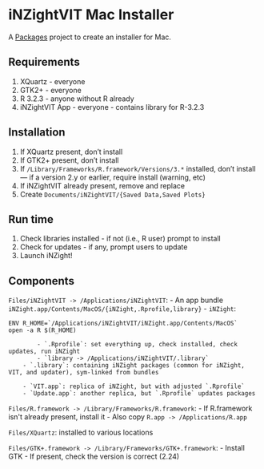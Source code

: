 # iNZightVIT Mac Installer

A [Packages](http://s.sudre.free.fr/Software/Packages/about.html) project to create an installer for Mac.


## Requirements

1. XQuartz - everyone
2. GTK2+ - everyone
3. R 3.2.3 - anyone without R already
4. iNZightVIT App - everyone - contains library for R-3.2.3


## Installation

1. If XQuartz present, don’t install
2. If GTK2+ present, don’t install
3. If `/Library/Frameworks/R.framework/Versions/3.*` installed, don’t install — if a version 2.y or earlier, require install (warning, etc)
4. If iNZightVIT already present, remove and replace
5. Create `Documents/iNZightVIT/{Saved Data,Saved Plots}`


## Run time

1. Check libraries installed - if not (i.e., R user) prompt to install
2. Check for updates - if any, prompt users to update
3. Launch iNZight!



## Components

`Files/iNZightVIT -> /Applications/iNZightVIT`:
		- An app bundle `iNZight.app/Contents/MacOS/{iNZight,.Rprofile,library}`
			- `iNZight`:
```{bash}
ENV R_HOME=`/Applications/iNZightVIT/iNZight.app/Contents/MacOS`
open -a R $(R_HOME)
```
			- `.Rprofile`: set everything up, check installed, check updates, run iNZight
			- `library -> /Applications/iNZightVIT/.library`
		- `.library`: containing iNZight packages (common for iNZight, VIT, and updater), sym-linked from bundles

		- `VIT.app`: replica of iNZight, but with adjusted `.Rprofile`
		- `Update.app`: another replica, but `.Rprofile` updates packages

`Files/R.framework -> /Library/Frameworks/R.framework`:
		- If R.framework isn't already present, install it
		- Also copy `R.app -> /Applications/R.app`

`Files/XQuartz`: installed to various locations

`Files/GTK+.framework -> /Library/Frameworks/GTK+.framework`:
		- Install GTK
		- If present, check the version is correct (2.24)
